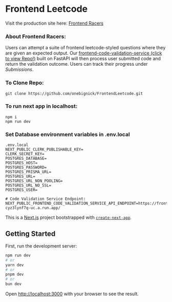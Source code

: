 # Frontend Leetcode

Visit the production site here: [Frontend Racers](https://frontend-leetcode.vercel.app/)

### About Frontend Racers: 
Users can attempt a suite of frontend leetcode-styled questions where they are given an expected output. Our <a href="https://github.com/Qingyu255/frontendCodeValidationService" target="_blank">frontend-code-validation-service (click to view Repo!)</a> built on FastAPI will then process user submitted code and return the validation outcome. Users can track their progress under _Submissions_.

### To Clone Repo: 
```
git clone https://github.com/onebignick/FrontendLeetcode.git
```
### To run next app in localhost:
```
npm i
npm run dev
```
### Set Database environment variables in .env.local
```
.env.local
NEXT_PUBLIC_CLERK_PUBLISHABLE_KEY=
CLERK_SECRET_KEY=
POSTGRES_DATABASE=
POSTGRES_HOST=
POSTGRES_PASSWORD=
POSTGRES_PRISMA_URL=
POSTGRES_URL=
POSTGRES_URL_NON_POOLING=
POSTGRES_URL_NO_SSL=
POSTGRES_USER=

# Code Validation Service Endpoint:
NEXT_PUBLIC_FRONTEND_CODE_VALIDATION_SERVICE_API_ENDPOINT=https://frontendcodevalidationservice-cyz3lynf7q-uc.a.run.app/
```


This is a [Next.js](https://nextjs.org/) project bootstrapped with [`create-next-app`](https://github.com/vercel/next.js/tree/canary/packages/create-next-app).

## Getting Started

First, run the development server:

```bash
npm run dev
# or
yarn dev
# or
pnpm dev
# or
bun dev
```

Open [http://localhost:3000](http://localhost:3000) with your browser to see the result.